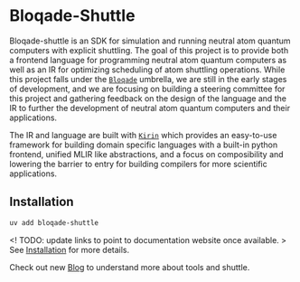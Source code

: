 # Bloqade-Shuttle

Bloqade-shuttle is an SDK for simulation and running neutral atom quantum computers
with explicit shuttling. The goal of this project is to provide both a frontend language
for programming neutral atom quantum computers as well as an IR for optimizing
scheduling of atom shuttling operations. While this project falls under the
[`Bloqade`](https://bloqade.quera.com/latest/) umbrella, we are still in the early
stages of development, and we are focusing on building a steering committee for this
project and gathering feedback on the design of the language and the IR to further the
development of neutral atom quantum computers and their applications.

The IR and language are built with [`Kirin`](https://queracomputing.github.io/kirin/latest/)
which provides an easy-to-use framework for building domain specific languages with a
built-in python frontend, unified MLIR like abstractions, and a focus on composibility
and lowering the barrier to entry for building compilers for more scientific
applications.


## Installation

```bash
uv add bloqade-shuttle
```
<! TODO: update links to point to documentation website once available. >
See [Installation](install.md) for more details.

Check out new [Blog](blog/index.md) to understand more about tools and shuttle.
